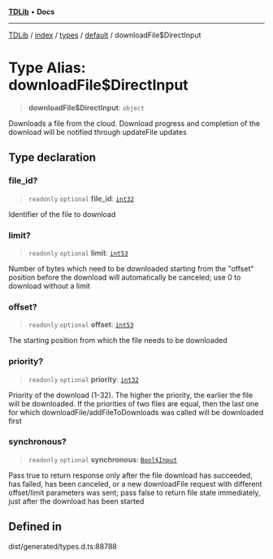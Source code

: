 [**TDLib**](../../../../../../README.md) • **Docs**

***

[TDLib](../../../../../../modules.md) / [index](../../../../../README.md) / [types](../../../README.md) / [default](../README.md) / downloadFile$DirectInput

# Type Alias: downloadFile$DirectInput

> **downloadFile$DirectInput**: `object`

Downloads a file from the cloud. Download progress and completion of the download will be notified through updateFile updates

## Type declaration

### file\_id?

> `readonly` `optional` **file\_id**: [`int32`](int32-1.md)

Identifier of the file to download

### limit?

> `readonly` `optional` **limit**: [`int53`](int53-1.md)

Number of bytes which need to be downloaded starting from the "offset" position before the download will automatically be canceled; use 0 to download without a limit

### offset?

> `readonly` `optional` **offset**: [`int53`](int53-1.md)

The starting position from which the file needs to be downloaded

### priority?

> `readonly` `optional` **priority**: [`int32`](int32-1.md)

Priority of the download (1-32). The higher the priority, the earlier the file will be downloaded. If the priorities of two files are equal, then the last one for which downloadFile/addFileToDownloads was called will be downloaded first

### synchronous?

> `readonly` `optional` **synchronous**: [`Bool$Input`](Bool$Input.md)

Pass true to return response only after the file download has succeeded, has failed, has been canceled, or a new downloadFile request with different offset/limit parameters was sent; pass false to return file state immediately, just after the download has been started

## Defined in

dist/generated/types.d.ts:88788
